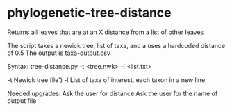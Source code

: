 # phylogenetic-tree-distance
Returns all leaves that are at an X distance from a list of other leaves

The script takes a newick tree, list of taxa, and a uses a hardcoded distance of 0.5
The output is taxa-output.csv

Syntax: 
  tree-distance.py -t <tree.nwk> -l <list.txt>

-t Newick tree file')
-l List of taxa of interest, each taxon in a new line


Needed upgrades:
Ask the user for distance
Ask the user for the name of output file
